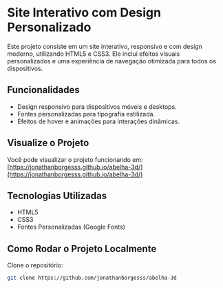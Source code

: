 # Site Interativo com Design Personalizado

Este projeto consiste em um site interativo, responsivo e com design moderno, utilizando HTML5 e CSS3. Ele inclui efeitos visuais personalizados e uma experiência de navegação otimizada para todos os dispositivos.

## Funcionalidades

- Design responsivo para dispositivos móveis e desktops.
- Fontes personalizadas para tipografia estilizada.
- Efeitos de hover e animações para interações dinâmicas.

## Visualize o Projeto

Você pode visualizar o projeto funcionando em:  
[https://jonathanborgesss.github.io/abelha-3d/](https://jonathanborgesss.github.io/abelha-3d/)

## Tecnologias Utilizadas

- HTML5
- CSS3
- Fontes Personalizadas (Google Fonts)

## Como Rodar o Projeto Localmente

Clone o repositório:
   ```bash
   git clone https://github.com/jonathanborgesss/abelha-3d

